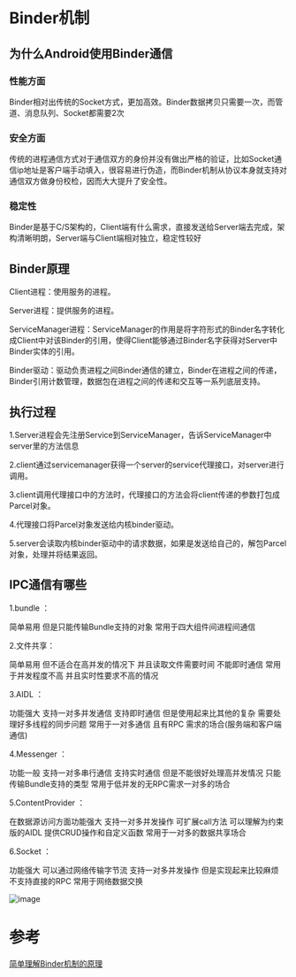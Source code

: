 # Binder机制
## 为什么Android使用Binder通信
### 性能方面
Binder相对出传统的Socket方式，更加高效。Binder数据拷贝只需要一次，而管道、消息队列、Socket都需要2次

### 安全方面
传统的进程通信方式对于通信双方的身份并没有做出严格的验证，比如Socket通信ip地址是客户端手动填入，很容易进行伪造，而Binder机制从协议本身就支持对通信双方做身份校检，因而大大提升了安全性。

### 稳定性
Binder是基于C/S架构的，Client端有什么需求，直接发送给Server端去完成，架构清晰明朗，Server端与Client端相对独立，稳定性较好

## Binder原理

Client进程：使用服务的进程。

Server进程：提供服务的进程。

ServiceManager进程：ServiceManager的作用是将字符形式的Binder名字转化成Client中对该Binder的引用，使得Client能够通过Binder名字获得对Server中Binder实体的引用。

Binder驱动：驱动负责进程之间Binder通信的建立，Binder在进程之间的传递，Binder引用计数管理，数据包在进程之间的传递和交互等一系列底层支持。

## 执行过程

1.Server进程会先注册Service到ServiceManager，告诉ServiceManager中server里的方法信息

2.client通过servicemanager获得一个server的service代理接口，对server进行调用。

3.client调用代理接口中的方法时，代理接口的方法会将client传递的参数打包成Parcel对象。

4.代理接口将Parcel对象发送给内核binder驱动。

5.server会读取内核binder驱动中的请求数据，如果是发送给自己的，解包Parcel对象，处理并将结果返回。

##  IPC通信有哪些

1.bundle ：

简单易用  但是只能传输Bundle支持的对象 常用于四大组件间进程间通信

2.文件共享：

简单易用  但不适合在高并发的情况下 并且读取文件需要时间 不能即时通信   常用于并发程度不高 并且实时性要求不高的情况

3.AIDL ：

功能强大 支持一对多并发通信 支持即时通信   但是使用起来比其他的复杂 需要处理好多线程的同步问题  常用于一对多通信 且有RPC 需求的场合(服务端和客户端通信)

4.Messenger ：

功能一般 支持一对多串行通信 支持实时通信  但是不能很好处理高并发情况 只能传输Bundle支持的类型  常用于低并发的无RPC需求一对多的场合

5.ContentProvider ：

在数据源访问方面功能强大 支持一对多并发操作 可扩展call方法  可以理解为约束版的AIDL  提供CRUD操作和自定义函数  常用于一对多的数据共享场合

6.Socket ：

功能强大 可以通过网络传输字节流 支持一对多并发操作  但是实现起来比较麻烦 不支持直接的RPC   常用于网络数据交换

![image](https://upload-images.jianshu.io/upload_images/3985563-5ff2c4816543c433.jpg?imageMogr2/auto-orient/strip%7CimageView2/2/w/921/format/webp "")

# 参考
[简单理解Binder机制的原理](https://www.jianshu.com/p/4920c7781afe?from=jiantop.com)
